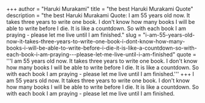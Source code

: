 +++
author = "Haruki Murakami"
title = "the best Haruki Murakami Quote"
description = "the best Haruki Murakami Quote: I am 55 years old now. It takes three years to write one book. I don't know how many books I will be able to write before I die. It is like a countdown. So with each book I am praying - please let me live until I am finished."
slug = "i-am-55-years-old-now-it-takes-three-years-to-write-one-book-i-dont-know-how-many-books-i-will-be-able-to-write-before-i-die-it-is-like-a-countdown-so-with-each-book-i-am-praying---please-let-me-live-until-i-am-finished"
quote = '''I am 55 years old now. It takes three years to write one book. I don't know how many books I will be able to write before I die. It is like a countdown. So with each book I am praying - please let me live until I am finished.'''
+++
I am 55 years old now. It takes three years to write one book. I don't know how many books I will be able to write before I die. It is like a countdown. So with each book I am praying - please let me live until I am finished.
